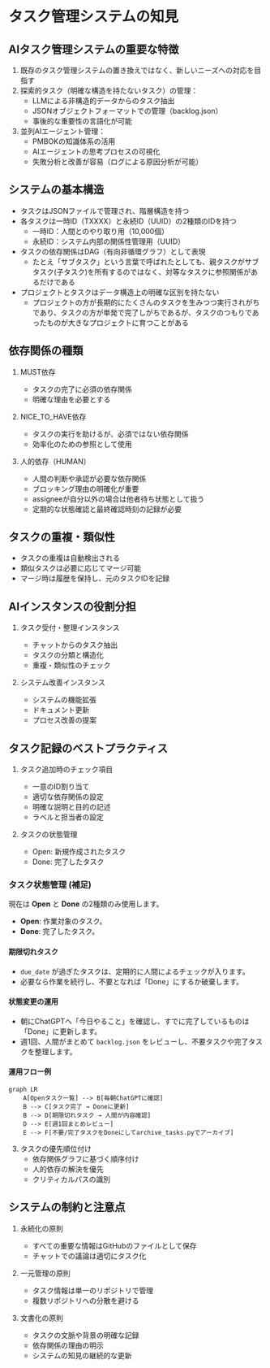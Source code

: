 # タスク管理システムの知見

## AIタスク管理システムの重要な特徴
1. 既存のタスク管理システムの置き換えではなく、新しいニーズへの対応を目指す
2. 探索的タスク（明確な構造を持たないタスク）の管理：
   - LLMによる非構造的データからのタスク抽出
   - JSONオブジェクトフォーマットでの管理（backlog.json）
   - 事後的な重要性の言語化が可能
3. 並列AIエージェント管理：
   - PMBOKの知識体系の活用
   - AIエージェントの思考プロセスの可視化
   - 失敗分析と改善が容易（ログによる原因分析が可能）

## システムの基本構造
- タスクはJSONファイルで管理され、階層構造を持つ
- 各タスクは一時ID（TXXXX）と永続ID（UUID）の2種類のIDを持つ
  - 一時ID：人間とのやり取り用（10,000個）
  - 永続ID：システム内部の関係性管理用（UUID）
- タスクの依存関係はDAG（有向非循環グラフ）として表現
  - たとえ「サブタスク」という言葉で呼ばれたとしても、親タスクがサブタスク(子タスク)を所有するのではなく、対等なタスクに参照関係があるだけである
- プロジェクトとタスクはデータ構造上の明確な区別を持たない
  - プロジェクトの方が長期的にたくさんのタスクを生みつつ実行されがちであり、タスクの方が単発で完了しがちであるが、タスクのつもりであったものが大きなプロジェクトに育つことがある

## 依存関係の種類
1. MUST依存
   - タスクの完了に必須の依存関係
   - 明確な理由を必要とする

2. NICE_TO_HAVE依存
   - タスクの実行を助けるが、必須ではない依存関係
   - 効率化のための参照として使用

3. 人的依存（HUMAN）
   - 人間の判断や承認が必要な依存関係
   - ブロッキング理由の明確化が重要
   - assigneeが自分以外の場合は他者待ち状態として扱う
   - 定期的な状態確認と最終確認時刻の記録が必要

## タスクの重複・類似性
- タスクの重複は自動検出される
- 類似タスクは必要に応じてマージ可能
- マージ時は履歴を保持し、元のタスクIDを記録

## AIインスタンスの役割分担
1. タスク受付・整理インスタンス
   - チャットからのタスク抽出
   - タスクの分類と構造化
   - 重複・類似性のチェック

2. システム改善インスタンス
   - システムの機能拡張
   - ドキュメント更新
   - プロセス改善の提案

## タスク記録のベストプラクティス
1. タスク追加時のチェック項目
   - 一意のID割り当て
   - 適切な依存関係の設定
   - 明確な説明と目的の記述
   - ラベルと担当者の設定

2. タスクの状態管理
   - Open: 新規作成されたタスク
   - Done: 完了したタスク

### タスク状態管理 (補足)

現在は **Open** と **Done** の2種類のみ使用します。

- **Open**: 作業対象のタスク。  
- **Done**: 完了したタスク。  

#### 期限切れタスク
- `due_date` が過ぎたタスクは、定期的に人間によるチェックが入ります。  
- 必要なら作業を続行し、不要となれば「Done」にするか破棄します。

#### 状態変更の運用
- 朝にChatGPTへ「今日やること」を確認し、すでに完了しているものは「Done」に更新します。
- 週1回、人間がまとめて `backlog.json` をレビューし、不要タスクや完了タスクを整理します。

#### 運用フロー例

```mermaid
graph LR
    A[Openタスク一覧] --> B[毎朝ChatGPTに確認]
    B --> C[タスク完了 → Doneに更新]
    B --> D[期限切れタスク → 人間が内容確認]
    D --> E[週1回まとめレビュー]
    E --> F[不要/完了タスクをDoneにしてarchive_tasks.pyでアーカイブ]
```

3. タスクの優先順位付け
   - 依存関係グラフに基づく順序付け
   - 人的依存の解決を優先
   - クリティカルパスの識別

## システムの制約と注意点
1. 永続化の原則
   - すべての重要な情報はGitHubのファイルとして保存
   - チャットでの議論は適切にタスク化

2. 一元管理の原則
   - タスク情報は単一のリポジトリで管理
   - 複数リポジトリへの分散を避ける

3. 文書化の原則
   - タスクの文脈や背景の明確な記録
   - 依存関係の理由の明示
   - システムの知見の継続的な更新
